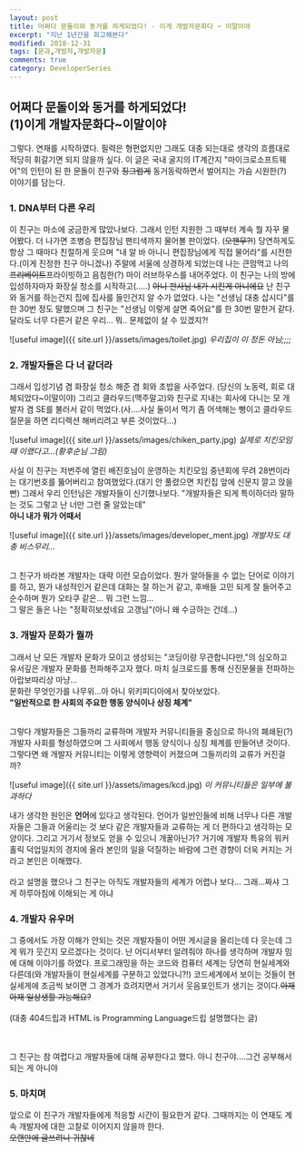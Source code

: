 ```yaml
---
layout: post
title: 어쩌다 문돌이와 동거를 하게되었다! - 이게 개발자문화다 ~ 이말이야
excerpt: "지난 1년간을 회고해본다"
modified: 2018-12-31
tags: [문과,개발자,개발자문]
comments: true
category: DeveloperSeries
---
```


어쩌다 문돌이와 동거를 하게되었다!<br>(1)이게 개발자문화다~이말이야
---------------------------------------------

그렇다. 연재를 시작하였다. 필력은 형편없지만 그래도 대충 되는대로 생각의 흐름대로 적당히 휘갈기면 되지 않을까 싶다. 
이 글은 국내 굴지의 IT계간지 "마이크로소프트웨어"의 인턴이 된 한 문돌이 친구와 <del>징그럽게</del> 동거동락하면서 벌어지는 가슴 시원한(?) 이야기를 담는다.

### 1. DNA부터 다른 우리
이 친구는 마소에 궁금한게 많았나보다. 그래서 인턴 지원한 그 때부터 계속 뭘 자꾸 물어봤다. 더 나가면 조병승 편집장님 팬티색까지 물어볼 판이었다. (<del>오팬무?!</del>)
당연하게도 항상 그 때마다 친절하게 웃으며 "내 알 바 아니니 편집장님에게 직접 물어라"를 시전한다.(이게 진정한 친구 아니겠나) 
주말에 서울에 상경하게 되었는데 나는 큰맘먹고 나의 <del>프리베이트</del>프라이빗하고 음침한(?) 마이 러브하우스를 내어주었다. 
이 친구는 나의 방에 입성하자마자 화장실 청소를 시작하고(.....) <del>아니 판사님 내가 시킨게 아니에요</del> 난 친구와 동거를 하는건지 집에 집사를 들인건지 알 수가 없었다. 
나는 "선생님 대충 삽시다"를 한 30번 정도 말했으며 그 친구는 "선생님 이렇게 살면 죽어요"를 한 30번 말한거 같다.
달라도 너무 다른거 같은 우리... 뭐.. 문제없이 살 수 있겠지?!

![useful image]({{ site.url }}/assets/images/toilet.jpg)
*우리집이 이 정돈 아님;;;;*

### 2. 개발자들은 다 너 같더라
그래서 입성기념 겸 화장실 청소 해준 겸 회와 초밥을 사주었다. (당신의 노동력, 회로 대체되었다~이말이야)
그리고 클라우드(맥주말고)와 친구로 지내는 회사에 다니는 모 개발자 겸 SE를 불러서 같이 먹었다.(사....사실 둘이서 먹기 좀 어색해는 뻥이고 클라우드 질문을 하면 리디렉션 해버리려고 부른 것이었다...)

![useful image]({{ site.url }}/assets/images/chiken_party.jpg)
*실제로 치킨모임때 이랬다고...(황후순님 그림)*

사실 이 친구는 저번주에 열린 배진호님이 운영하는 치킨모임 중년회에 무려 28번이라는 대기번호를 뚫어버리고 참여했었다.(대기 안 풀렸으면 치킨집 앞에 신문지 깔고 앉을뻔)
그래서 우리 인턴님은 개발자들이 신기했나보다. "개발자들은 되게 특이하더라 말하는 것도 그렇고 난 너만 그런 줄 알았는데"
<br><strong>아니 내가 뭐가 어때서</strong>

![useful image]({{ site.url }}/assets/images/developer_ment.jpg)
*개발자도 대충 비스무리...*

<br>그 친구가 바라본 개발자는 대략 이런 모습이었다. 뭔가 알아들을 수 없는 단어로 이야기를 하고, 뭔가 내성적인거 같은데 대화는 잘 하는거 같고, 후배들 고민 되게 잘 들어주고 순수하며 뭔가 오타쿠 같은... 뭐 그런 느낌...
<br>그 말은 들은 나는 "정확히보셨네요 고갱님"(아니 왜 수긍하는 건데...)



### 3. 개발자 문화가 뭘까
그래서 난 모든 개발자 문화가 모이고 생성되는 "코딩이랑 무관합니다만,"의 심오하고 유서깊은 개발자 문화를 전파해주고자 했다. 
마치 실크로드를 통해 신진문물을 전파하는 아랍보따리상 마냥...
<br>문화란 무엇인가를 나무위...아 아니 위키피디아에서 찾아보았다. 
<br><strong>"일반적으로 한 사회의 주요한 행동 양식이나 상징 체계"</strong>

<br>그렇다 개발자들은 그들까리 교류하며 개발자 커뮤니티들을 중심으로 하나의 폐쇄된(?) 개발자 사회를 형성하였으며 그 사회에서 행동 양식이나 싱징 체계를 만들어낸 것이다.
그렇다면 왜 개발자 커뮤니티는 이렇게 영향력이 커졌으며 그들끼리의 교류가 커진걸까? 

![useful image]({{ site.url }}/assets/images/kcd.jpg)
*이 커뮤니티들은 일부에 불과하다*

내가 생각한 원인은 <strong>언어</strong>에 있다고 생각된다. 
언어가 일반인들에 비해 너무나 다른 개발자들은 그들과 어울리는 것 보다 같은 개발자들과 교류하는 게 더 편하다고 생각하는 모양이다. 그리고 거기서 정보도 얻을 수 있으니 개꿀아닌가?
거기에 개발자 특유의 워커홀릭 덕업일치의 경지에 올라 본인의 일을 덕질하는 바람에 그런 경향이 더욱 커지는 거라고 본인은 이해했다.
<br><br>
라고 설명을 했으나 그 친구는 아직도 개발자들의 세계가 어렵나 보다... 그래...짜샤 그게 하루아침에 이해되는 게 아냐

### 4. 개발자 유우머
그 중에서도 가장 이해가 안되는 것은 개발자들이 어떤 게시글을 올리는데 다 웃는데 그게 뭐가 웃긴지 모르겠다는 것이다.
난 어디서부터 알려줘야 하나를 생각하며 개발자 밈에 대해 이야기를 하였다. 프로그래밍을 하는 코드와 컴퓨터 세계는 당연히 현실세계와 다른데(와 개발자들이 현실세계를 구분하고 있었다니?!)
코드세계에서 보이는 것들이 현실세게에 조금씩 보이면 그 경계가 흐려지면서 거기서 웃음포인트가 생기는 것이다.<del>아재 아재 일상생활 가능해요?</del>
<br><br>(대충 404드립과 HTML is Programming Language드립 설명했다는 글)

<br><br>그 친구는 참 여렵다고 개발자들에 대해 공부한다고 했다. 아니 친구야....그건 공부해서 되는 게 아니야


### 5. 마치며
앞으로 이 친구가 개발자들에게 적응할 시간이 필요한거 같다. 그때까지는 이 연재도 계속 개발자에 대한 고찰로 이어지지 않을까 한다.
<br><del>오랜만에 글쓰려니 귀찮네</del>

